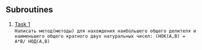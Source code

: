 ## Subroutines
1. [Task 1](https://github.com/Bublik202/Introduction-to-Java/blob/main/Algorithmization/Subroutines/Ex1.java) </br> ```Написать метод(методы) для нахождения наибольшего общего делителя
	и наименьшего общего кратного двух натуральных чисел:
	(НОК(А,B) = A*B/ НОД(A,B)```
